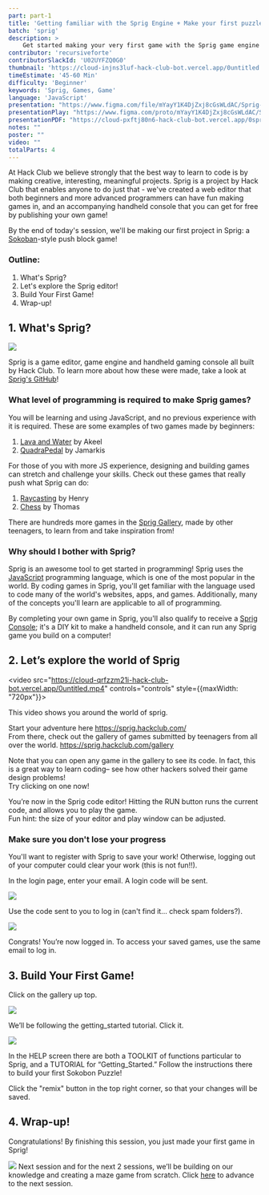 ```yaml
---
part: part-1
title: 'Getting familiar with the Sprig Engine + Make your first puzzle!'
batch: 'sprig'
description: >
    Get started making your very first game with the Sprig game engine! Even if you're a beginner, you'll walk out of this jam with your very own game in the Gallery.
contributor: 'recursiveforte'
contributorSlackId: 'U02UYFZQ0G0'
thumbnail: 'https://cloud-injns3luf-hack-club-bot.vercel.app/0untitled.gif'
timeEstimate: '45-60 Min'
difficulty: 'Beginner'
keywords: 'Sprig, Games, Game'
language: 'JavaScript'
presentation: "https://www.figma.com/file/mYayY1K4DjZxj8cGsWLdAC/Sprig-%231?type=design&node-id=236%3A2&mode=design&t=tBVyzkkMF86LCUGx-1" 
presentationPlay: "https://www.figma.com/proto/mYayY1K4DjZxj8cGsWLdAC/Sprig-%231?page-id=236%3A2&type=design&node-id=236-1250&viewport=346%2C360%2C0.06&t=5XhFfrVWyRo8L9CB-1&scaling=contain&starting-point-node-id=236%3A1250&mode=design" 
presentationPDF: "https://cloud-pxftj80n6-hack-club-bot.vercel.app/0sprig__1.pdf" 
notes: "" 
poster: ""
video: ""
totalParts: 4
---
```


At Hack Club we believe strongly that the best way to learn to code is by making creative, interesting, meaningful projects. Sprig is a project by Hack Club that enables anyone to do just that - we've created a web editor that both beginners and more advanced programmers can have fun making games in, and an accompanying handheld console that you can get for free by publishing your own game!

By the end of today's session, we'll be making our first project in Sprig: a [Sokoban](https://en.wikipedia.org/wiki/Sokoban)-style push block game!

### Outline:
1. What's Sprig?
2. Let's explore the Sprig editor!
3. Build Your First Game!
4. Wrap-up!

## 1. What's Sprig?

![](https://sprig.hackclub.com/stories-tiny/sprig-front.jpeg)

Sprig is a game editor, game engine and handheld gaming console all built by Hack Club. To learn more about how these were made, take a look at [Sprig's GitHub](https://github.com/hackclub/sprig)!

### What level of programming is required to make Sprig games?

You will be learning and using JavaScript, and no previous experience with it is required. These are some examples of two games made by beginners:
1. [Lava and Water](https://sprig.hackclub.com/gallery/Lava_and_Water) by Akeel
2. [QuadraPedal](https://sprig.hackclub.com/gallery/QuadraPedal) by Jamarkis

For those of you with more JS experience, designing and building games can stretch and challenge your skills. Check out these games that really push what Sprig can do:
1. [Raycasting](https://sprig.hackclub.com/gallery/raycasting) by Henry
2. [Chess](https://sprig.hackclub.com/gallery/chess) by Thomas

There are hundreds more games in the [Sprig Gallery](https://sprig.hackclub.com/gallery), made by other teenagers, to learn from and take inspiration from!

### Why should I bother with Sprig?
Sprig is an awesome tool to get started in programming! Sprig uses the [JavaScript](https://developer.mozilla.org/en-US/docs/Web/JavaScript) programming language, which is one of the most popular in the world. By coding games in Sprig, you'll get familiar with the language used to code many of the world's websites, apps, and games. Additionally, many of the concepts you'll learn are applicable to all of programming.

By completing your own game in Sprig, you'll also qualify to receive a [Sprig Console](https://github.com/hackclub/sprig-hardware); it's a DIY kit to make a handheld console, and it can run any Sprig game you build on a computer! 

## 2. Let’s explore the world of Sprig

<video src="https://cloud-qrfzzm21i-hack-club-bot.vercel.app/0untitled.mp4" controls="controls" style={{maxWidth: "720px"}}></video>

This video shows you around the world of sprig.

Start your adventure here https://sprig.hackclub.com/  
From there, check out the gallery of games submitted by teenagers from all over the world. https://sprig.hackclub.com/gallery

Note that you can open any game in the gallery to see its code. In fact, this is a great way to learn coding– see how other hackers solved their game design problems!  
Try clicking on one now!

You’re now in the Sprig code editor! Hitting the RUN button runs the current code, and allows you to play the game.  
Fun hint: the size of your editor and play window can be adjusted.


### Make sure you don't lose your progress

You'll want to register with Sprig to save your work! Otherwise, logging out of your computer could clear your work (this is not fun!!).

In the login page, enter your email. A login code will be sent.

![](https://cloud-2pdfjcqvn-hack-club-bot.vercel.app/0log_in___sprig.png)

Use the code sent to you to log in (can't find it... check spam folders?).

![](https://cloud-hpv87yyem-hack-club-bot.vercel.app/0your_games___sprig.png)

Congrats! You’re now logged in. To access your saved games, use the same email to log in.

## 3. Build Your First Game!
Click on the gallery up top.

![](https://cloud-1f122cf0k-hack-club-bot.vercel.app/0gallery___sprig.png)

We’ll be following the getting_started tutorial. Click it.

![](https://cloud-pcjfwllpn-hack-club-bot.vercel.app/0getting_started___sprig.png)

In the HELP screen there are both a TOOLKIT of functions particular to Sprig, and a TUTORIAL for “Getting_Started.” Follow the instructions there to build your first Sokobon Puzzle!

Click the "remix" button in the top right corner, so that your changes will be saved.

## 4. Wrap-up!
Congratulations! By finishing this session, you just made your first game in Sprig!  

![](https://cloud-4ja9fp00s-hack-club-bot.vercel.app/0image.png)
Next session and for the next 2 sessions, we’ll be building on our knowledge and creating a maze game from scratch. Click [here](/batch/sprig/part-2) to advance to the next session.